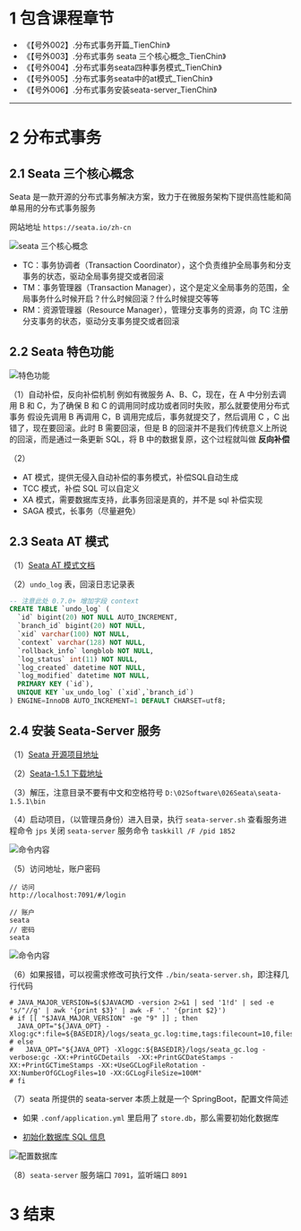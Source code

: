 # 1 包含课程章节

* 《【号外002】.分布式事务开篇_TienChin》
* 《【号外003】.分布式事务 seata 三个核心概念_TienChin》
* 《【号外004】.分布式事务seata四种事务模式_TienChin》
* 《【号外005】.分布式事务seata中的at模式_TienChin》
* 《【号外006】.分布式事务安装seata-server_TienChin》

---


# 2 分布式事务

## 2.1 Seata 三个核心概念

Seata 是一款开源的分布式事务解决方案，致力于在微服务架构下提供高性能和简单易用的分布式事务服务

网站地址 `https://seata.io/zh-cn`

![seata 三个核心概念](http://image.mktongxue.com/202206/016.png)

* TC：事务协调者（Transaction Coordinator），这个负责维护全局事务和分⽀事务的状态，驱动全局事务提交或者回滚
* TM：事务管理器（Transaction Manager），这个是定义全局事务的范围，全局事务什么时候开启？什么时候回滚？什么时候提交等等
* RM：资源管理器（Resource Manager），管理分⽀事务的资源，向 TC 注册分⽀事务的状态，驱动分⽀事务提交或者回滚

## 2.2 Seata 特色功能

![特色功能](http://image.mktongxue.com/202206/017.png)

（1）自动补偿，反向补偿机制
例如有微服务 A、B、C，现在，在 A 中分别去调⽤ B 和 C，为了确保 B 和 C 的调⽤同时成功或者同时失败，那么就要使⽤分布式事务
假设先调⽤ B 再调⽤ C，B 调⽤完成后，事务就提交了，然后调⽤ C ，C 出错了，现在要回滚。此时 B 需要回滚，但是 B 的回滚并不是我们传统意义上所说的回滚，⽽是通过⼀条更新 SQL，将 B 中的数据复原，这个过程就叫做 **反向补偿**

（2）
* AT 模式，提供无侵入自动补偿的事务模式，补偿SQL自动生成
* TCC 模式，补偿 SQL 可以自定义
* XA 模式，需要数据库支持，此事务回滚是真的，并不是 sql 补偿实现
* SAGA 模式，长事务（尽量避免）

## 2.3 Seata AT 模式

（1）[Seata AT 模式文档](https://seata.io/zh-cn/docs/dev/mode/at-mode.html)

（2）`undo_log` 表，回滚日志记录表
```sql
-- 注意此处 0.7.0+ 增加字段 context
CREATE TABLE `undo_log` (
  `id` bigint(20) NOT NULL AUTO_INCREMENT,
  `branch_id` bigint(20) NOT NULL,
  `xid` varchar(100) NOT NULL,
  `context` varchar(128) NOT NULL,
  `rollback_info` longblob NOT NULL,
  `log_status` int(11) NOT NULL,
  `log_created` datetime NOT NULL,
  `log_modified` datetime NOT NULL,
  PRIMARY KEY (`id`),
  UNIQUE KEY `ux_undo_log` (`xid`,`branch_id`)
) ENGINE=InnoDB AUTO_INCREMENT=1 DEFAULT CHARSET=utf8;
```

## 2.4 安装 Seata-Server 服务

（1）[Seata 开源项目地址](https://github.com/seata/seata)

（2）[Seata-1.5.1 下载地址](https://github.com/seata/seata/releases/tag/v1.5.1)

（3）解压，注意目录不要有中文和空格符号 `D:\02Software\026Seata\seata-1.5.1\bin`

（4）启动项目，（以管理员身份）进入目录，执行 `seata-server.sh`
查看服务进程命令 `jps`
关闭 `seata-server` 服务命令 `taskkill /F /pid 1852`

![命令内容](http://image.mktongxue.com/202206/018.png)

（5）访问地址，账户密码
```Text
// 访问
http://localhost:7091/#/login

// 账户
seata
// 密码
seata
```

![命令内容](http://image.mktongxue.com/202206/019.png)

（6）如果报错，可以视需求修改可执行文件 `./bin/seata-server.sh`，即注释几行代码
```text
# JAVA_MAJOR_VERSION=$($JAVACMD -version 2>&1 | sed '1!d' | sed -e 's/"//g' | awk '{print $3}' | awk -F '.' '{print $2}')
# if [[ "$JAVA_MAJOR_VERSION" -ge "9" ]] ; then
  JAVA_OPT="${JAVA_OPT} -Xlog:gc*:file=${BASEDIR}/logs/seata_gc.log:time,tags:filecount=10,filesize=102400"
# else
#   JAVA_OPT="${JAVA_OPT} -Xloggc:${BASEDIR}/logs/seata_gc.log -verbose:gc -XX:+PrintGCDetails  -XX:+PrintGCDateStamps -XX:+PrintGCTimeStamps -XX:+UseGCLogFileRotation -XX:NumberOfGCLogFiles=10 -XX:GCLogFileSize=100M"
# fi
```

（7）seata 所提供的 seata-server 本质上就是⼀个 SpringBoot，配置文件简述

* 如果 `.conf/application.yml` 里启用了 `store.db`，那么需要初始化数据库

* [初始化数据库 SQL 信息](https://github.com/seata/seata/blob/develop/script/server/db/mysql.sql)

![配置数据库](http://image.mktongxue.com/202206/020.png)

（8）`seata-server` 服务端口 `7091`，监听端口 `8091`


# 3 结束
